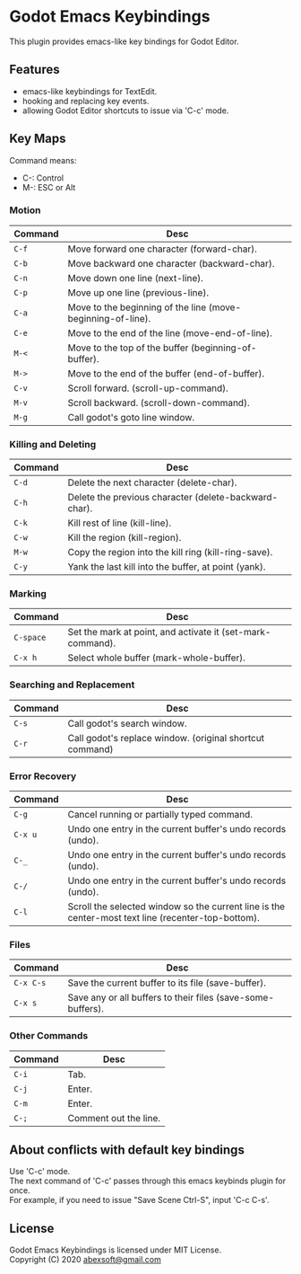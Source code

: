 # Godot Emacs Keybindings
This plugin provides emacs-like key bindings for Godot Editor.

## Features
- emacs-like keybindings for TextEdit.
- hooking and replacing key events.
- allowing Godot Editor shortcuts to issue via 'C-c' mode.

## Key Maps
Command means:
- C-: Control
- M-: ESC or Alt

### Motion
|Command |Desc |
|--------|-----|
| `C-f`  | Move forward one character (forward-char). |
| `C-b`  | Move backward one character (backward-char). |
| `C-n`  | Move down one line (next-line). |
| `C-p`  | Move up one line (previous-line). |
| `C-a`  | Move to the beginning of the line (move-beginning-of-line). |
| `C-e`  | Move to the end of the line (move-end-of-line). |
| `M-<`  | Move to the top of the buffer (beginning-of-buffer).  |
| `M->`  | Move to the end of the buffer (end-of-buffer). |
| `C-v`  | Scroll forward.  (scroll-up-command). |
| `M-v`  | Scroll backward. (scroll-down-command). |
| `M-g`  | Call godot's goto line window. |

### Killing and Deleting
|Command | Desc |
|--------|------|
| `C-d`  | Delete the next character (delete-char). |
| `C-h`  | Delete the previous character (delete-backward-char). |
| `C-k`  | Kill rest of line (kill-line). |
| `C-w`  | Kill the region (kill-region). |
| `M-w`  | Copy the region into the kill ring (kill-ring-save). |
| `C-y`  | Yank the last kill into the buffer, at point (yank). |

### Marking
|Command | Desc |
|--------|------|
| `C-space` | Set the mark at point, and activate it (set-mark-command). |
| `C-x h` | Select whole buffer (mark-whole-buffer). |

### Searching and Replacement
|Command | Desc |
|--------|-------|
| `C-s`  | Call godot's search window.|
| `C-r`  | Call godot's replace window. (original shortcut command)|

### Error Recovery
|Command  | Desc |
|---------|------|
| `C-g`   | Cancel running or partially typed command. |
| `C-x u` | Undo one entry in the current buffer's undo records (undo). |
| `C-_`   | Undo one entry in the current buffer's undo records (undo). |
| `C-/`   | Undo one entry in the current buffer's undo records (undo). |
| `C-l`   | Scroll the selected window so the current line is the center-most text line (recenter-top-bottom).|

### Files
|Command | Desc |
|--------|------|
| `C-x C-s` | Save the current buffer to its file (save-buffer). |
| `C-x s`   | Save any or all buffers to their files (save-some-buffers).|

### Other Commands
|Command | Desc |
|--------|------|
| `C-i` | Tab. |
| `C-j` | Enter. |
| `C-m` | Enter. |
| `C-;` | Comment out the line. |

## About conflicts with default key bindings
Use 'C-c' mode.  
The next command of 'C-c' passes through this emacs keybinds plugin for once.  
For example, if you need to issue "Save Scene  Ctrl-S", input 'C-c C-s'. 

## License

Godot Emacs Keybindings is licensed under MIT License.  
Copyright (C) 2020 abexsoft@gmail.com  


